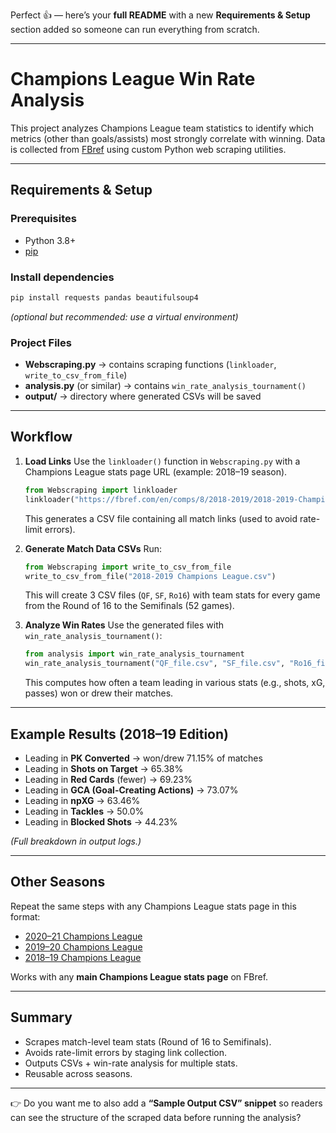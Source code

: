 Perfect 👍 — here’s your **full README** with a new **Requirements & Setup** section added so someone can run everything from scratch.

---

# Champions League Win Rate Analysis

This project analyzes Champions League team statistics to identify which metrics (other than goals/assists) most strongly correlate with winning. Data is collected from [FBref](https://fbref.com) using custom Python web scraping utilities.

---

## Requirements & Setup

### Prerequisites

* Python 3.8+
* [pip](https://pip.pypa.io/en/stable/)

### Install dependencies

```bash
pip install requests pandas beautifulsoup4
```

*(optional but recommended: use a virtual environment)*

### Project Files

* **Webscraping.py** → contains scraping functions (`linkloader`, `write_to_csv_from_file`)
* **analysis.py** (or similar) → contains `win_rate_analysis_tournament()`
* **output/** → directory where generated CSVs will be saved

---

## Workflow

1. **Load Links**
   Use the `linkloader()` function in `Webscraping.py` with a Champions League stats page URL (example: 2018–19 season).

   ```python
   from Webscraping import linkloader
   linkloader("https://fbref.com/en/comps/8/2018-2019/2018-2019-Champions-League-Stats")
   ```

   This generates a CSV file containing all match links (used to avoid rate-limit errors).

2. **Generate Match Data CSVs**
   Run:

   ```python
   from Webscraping import write_to_csv_from_file
   write_to_csv_from_file("2018-2019 Champions League.csv")
   ```

   This will create 3 CSV files (`QF`, `SF`, `Ro16`) with team stats for every game from the Round of 16 to the Semifinals (52 games).

3. **Analyze Win Rates**
   Use the generated files with `win_rate_analysis_tournament()`:

   ```python
   from analysis import win_rate_analysis_tournament
   win_rate_analysis_tournament("QF_file.csv", "SF_file.csv", "Ro16_file.csv")
   ```

   This computes how often a team leading in various stats (e.g., shots, xG, passes) won or drew their matches.

---

## Example Results (2018–19 Edition)

* Leading in **PK Converted** → won/drew 71.15% of matches
* Leading in **Shots on Target** → 65.38%
* Leading in **Red Cards** (fewer) → 69.23%
* Leading in **GCA (Goal-Creating Actions)** → 73.07%
* Leading in **npXG** → 63.46%
* Leading in **Tackles** → 50.0%
* Leading in **Blocked Shots** → 44.23%

*(Full breakdown in output logs.)*

---

## Other Seasons

Repeat the same steps with any Champions League stats page in this format:

* [2020–21 Champions League](https://fbref.com/en/comps/8/2020-2021/2020-2021-Champions-League-Stats)
* [2019–20 Champions League](https://fbref.com/en/comps/8/2019-2020/2019-2020-Champions-League-Stats)
* [2018–19 Champions League](https://fbref.com/en/comps/8/2018-2019/2018-2019-Champions-League-Stats)

Works with any **main Champions League stats page** on FBref.

---

## Summary

* Scrapes match-level team stats (Round of 16 to Semifinals).
* Avoids rate-limit errors by staging link collection.
* Outputs CSVs + win-rate analysis for multiple stats.
* Reusable across seasons.

---

👉 Do you want me to also add a **“Sample Output CSV” snippet** so readers can see the structure of the scraped data before running the analysis?
